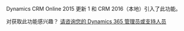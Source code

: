 Dynamics CRM Online 2015 更新 1 和 CRM 2016（本地）引入了此功能。  
  
 对获取此功能感兴趣？ [请咨询您的 Dynamics 365 管理员或支持人员](../basics/find-administrator-support.md)